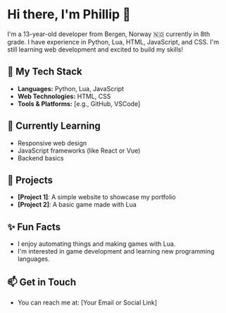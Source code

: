 # Hi there, I'm Phillip 👋

I'm a 13-year-old developer from Bergen, Norway 🇳🇴 currently in 8th grade. I have experience in Python, Lua, HTML, JavaScript, and CSS. I'm still learning web development and excited to build my skills!

## 🧰 My Tech Stack
- **Languages:** Python, Lua, JavaScript
- **Web Technologies:** HTML, CSS
- **Tools & Platforms:** [e.g., GitHub, VSCode]

## 🌱 Currently Learning
- Responsive web design
- JavaScript frameworks (like React or Vue)
- Backend basics

## 🔭 Projects
- **[Project 1]**: A simple website to showcase my portfolio
- **[Project 2]**: A basic game made with Lua

## ✨ Fun Facts
- I enjoy automating things and making games with Lua.
- I'm interested in game development and learning new programming languages.

## 📫 Get in Touch
- You can reach me at: [Your Email or Social Link]
